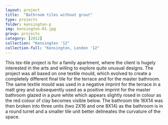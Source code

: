 ```yaml
---
layout: project
title:  "Bathroom tiles without grout"
type: projects
folder: kensington-p
img: kensington-01.jpg
group: projects
category: [2012]
collection: "Kensington '12"
collection-full: "Kensington, London '12" 
---
```



This tex-tile project is for a family apartment, where the client is hugely interested in the arts and willing to explore quite unusual designs. The project was all based on one textile mould, which evolved to create a completely different final tile for the terrace and for the master bathroom. The same textile mould was used in a negative imprint for the terrace in a matt grey and subsequently used as a positive imprint for the master bathroom glazed in a pure white which appears slightly rosed in colour as the red colour of clay becomes visible below. The bathroom tile 16X14 was then broken into three units (two 2X16 and one 8X14) as the bathroom is in a round turret and a smaller tile unit better delineates the curvature of the space.